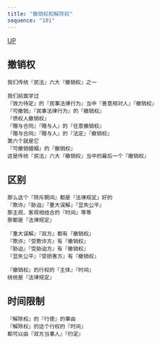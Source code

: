 ```yaml
---
title: "撤销权和解除权"
sequence: "101"
---
```


[UP](/law/civil-law-index.html)

## 撤销权

```text
我们传统『民法』六大『撤销权』之一
```

```text
我们前面学过
『效力待定』的『民事法律行为』当中『善意相对人』『撤销权』
『可撤销』『民事法律行为』的『撤销权』
『债权人撤销权』
『赠与合同』『赠与人』的『任意撤销权』
『赠与合同』『赠与人』的『法定』『撤销权』
第六个就是它
『可撤销婚姻』的『撤销权』
这是传统『民法』六大『撤销权』当中的最后一个『撤销权』
```

## 区别

```text
那么这个『除斥期间』都是『法律规定』好的
『欺诈』『胁迫』『重大误解』『显失公平』
那主观、客观相结合的『时间』等等
那都是『法律规定』

『重大误解』『双方』都有『撤销权』
『欺诈』『受欺诈方』有『撤销权』
『胁迫』『受胁迫方』有『撤销权』
『显失公平』『受损害方』有『撤销权』

『撤销权』的行权的『主体』『时间』
统统是『法律规定』
```

## 时间限制

```text
『解除权』的『行使』的事由
『解除权』的这个行权的『时间』
都可以由『双方当事人』『约定』
```
